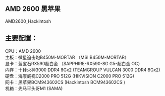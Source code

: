 ## AMD 2600 黑苹果
AMD2600_Hackintosh <br>

## 主要配置：<br>
CPU：AMD 2600<br>
主板：微星迫击炮B450M-MORTAR  （MSI B450M-MORTAR）<br>
显卡：蓝宝石RX590超白金 （SAPPHIRE-RX590-8G G5-超白金 OC）<br>
内存：十铨火神3000 DDR4 8Gx2  (TEAMGROUP VULCAN 3000 DDR4 8Gx2) <br>
硬盘：海康威视C2000 PRO 512G  (HIKVISION C2000 PRO 512G) <br>
网卡：黑苹果BCM943602CS  (Hackintosh BCM943602CS )<br>
机箱：先马平头哥M1  (SAMA)<br>



         
   
